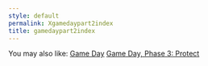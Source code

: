 ```yaml
---
style: default
permalink: Xgamedaypart2index
title: gamedaypart2index
---
```

You may also like:
[Game Day](http://scp-wiki.net/gamedayindex)
[Game Day, Phase 3: Protect](http://scp-wiki.net/gamedaypart3index)
